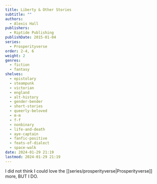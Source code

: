 ```yaml
---
title: Liberty & Other Stories
subtitle: ""
authors:
  - Alexis Hall
publishers:
  - Riptide Publishing
publishDate: 2015-01-04
series:
  - Prosperityverse
order: 2-4, 6
weight: 2
genres:
  - fiction
  - fantasy
shelves:
  - epistolary
  - steampunk
  - victorian
  - england
  - alt-history
  - gender-bender
  - short-stories
  - queerly-beloved
  - m-m
  - f-f
  - nonbinary
  - life-and-death
  - aye-captain
  - fanfic-positive
  - feats-of-dialect
  - space-walk
date: 2024-01-29 21:19
lastmod: 2024-01-29 21:19
---
```

I did not think I could love the [[series/prosperityverse|Prosperityverse]] more, BUT I DO.